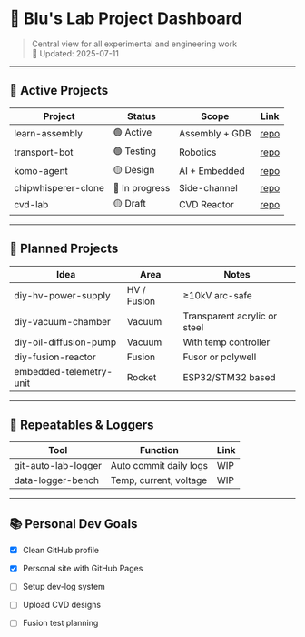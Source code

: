 # 🚀 Blu's Lab Project Dashboard

> Central view for all experimental and engineering work  
> 🌙 Updated: 2025-07-11

---

## 🔧 Active Projects

| Project                | Status       | Scope              | Link |
|------------------------|--------------|---------------------|------|
| learn-assembly         | 🟢 Active     | Assembly + GDB      | [repo](https://github.com/Bluefox192/learn-assembly) |
| transport-bot          | 🟢 Testing    | Robotics            | [repo](https://github.com/Bluefox192/transport-bot) |
| komo-agent             | 🟡 Design     | AI + Embedded       | [repo](https://github.com/Bluefox192/komo-agent) |
| chipwhisperer-clone    | 🔵 In progress| Side-channel        | [repo](https://github.com/Bluefox192/chipwhisperer-clone) |
| cvd-lab                | 🟡 Draft      | CVD Reactor         | [repo](https://github.com/Bluefox192/cvd-lab) |

---

## 🧪 Planned Projects

| Idea                      | Area                 | Notes |
|---------------------------|----------------------|-------|
| diy-hv-power-supply       | HV / Fusion          | ≥10kV arc-safe |
| diy-vacuum-chamber        | Vacuum               | Transparent acrylic or steel |
| diy-oil-diffusion-pump    | Vacuum               | With temp controller |
| diy-fusion-reactor        | Fusion               | Fusor or polywell |
| embedded-telemetry-unit   | Rocket               | ESP32/STM32 based |

---

## 🔁 Repeatables & Loggers

| Tool                     | Function                  | Link |
|--------------------------|---------------------------|------|
| git-auto-lab-logger      | Auto commit daily logs    | WIP  |
| data-logger-bench        | Temp, current, voltage    | WIP  |

---

## 📚 Personal Dev Goals

- [x] Clean GitHub profile
- [x] Personal site with GitHub Pages
- [ ] Setup dev-log system
- [ ] Upload CVD designs
- [ ] Fusion test planning

